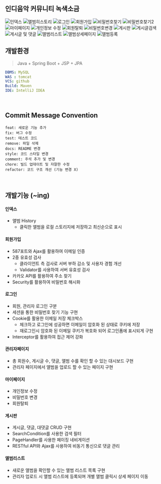 ## 인디음악 커뮤니티 녹색소금  

![인덱스](https://github.com/user-attachments/assets/12930e8a-cbdf-4bd5-a9cb-bad5c30865f7)
![앨범히스토리](https://github.com/user-attachments/assets/2e654d8b-69e9-4b07-abf3-fc4fa931c95d)
![로그인](https://github.com/user-attachments/assets/cec83a96-cf38-43bc-bdc2-2a2e543cbe69)
![회원가입](https://github.com/user-attachments/assets/74fb9831-b8c8-4a6a-b147-add9de481efe)
![비밀번호찾기](https://github.com/user-attachments/assets/396e371f-383a-4d30-86b8-ea41e973f2fc)
![비밀번호찾기2](https://github.com/user-attachments/assets/7c2b372f-90de-41d1-8a68-d831626fec58)
![마이페이지](https://github.com/user-attachments/assets/5934dae1-da1f-4a8e-9dbd-0a1c7ac19cf9)
![개인정보 수정](https://github.com/user-attachments/assets/cbe2c221-86a4-4181-b301-2e5d0b9ae516)
![회원탈퇴](https://github.com/user-attachments/assets/f9e26bd9-27fe-4595-b1b9-6a7f363a6ff4)
![비밀번호변경](https://github.com/user-attachments/assets/f17361b1-14d9-4251-bea2-50e66ced780e)
![게시판](https://github.com/user-attachments/assets/12649633-3658-4f3b-bf98-751b88795f82)
![게시글검색](https://github.com/user-attachments/assets/1f59e8eb-1ff7-44de-849a-d5b180018114)
![게시글 및 댓글](https://github.com/user-attachments/assets/2283f7d9-0212-4bdc-8190-9c31be65f6a4)
![앨범리스트](https://github.com/user-attachments/assets/e806500b-b37e-4baa-a9e0-bdea1f0e13e5)
![앨범상세페이지](https://github.com/user-attachments/assets/d9c63fe2-30cd-4bb1-8f96-832975d5c268)
![앨범등록](https://github.com/user-attachments/assets/6cc8f4a7-a13f-4cae-8eea-5ae64a264bbe)


## 개발환경

> Java + Spring Boot + JSP + JPA

```yaml
DBMS: MySQL
WAS : tomcat
VCS: github
Build: Maven
IDE: IntelliJ IDEA
```
<br>


## Commit Message Convention

```
feat: 새로운 기능 추가
fix: 버그 수정
test: 테스트 코드
remove: 파일 삭제
docs: README 변경
style: 코드 스타일 변경
comment: 주석 추가 및 변경
chore: 빌드 업데이트 및 자잘한 수정
refactor: 코드 구조 개선 (기능 변경 X)

```

<br>


## 개발기능 (~ing)

#### 인덱스
   + 앨범 History
     + 클릭한 앨범을 로컬 스토리지에 저장하고 최신순으로 표시

#### 회원가입
   + 587포트와 Ajax를 활용하여 이메일 인증
   + 2중 유효성 검사
     + 클라이언트 측 검사로 서버 부하 감소 및 사용자 경험 개선
     + Validator를 사용하여 서버 유효성 검사 
   + 카카오 API를 활용하여 주소 찾기
   + Security를 활용하여 비밀번호 해시화

#### 로그인
   + 회원, 관리자 로그인 구분
   + 세션을 통한 비밀번호 찾기 기능 구현
   + Cookie를 활용한 이메일 저장 체크박스
     + 체크하고 로그인에 성공하면 이메일이 암호화 된 상태로 쿠키에 저장
     + 재로그인시 암호화 된 이메일 쿠키가 복호화 되어 로그인폼에 표시되게 구현
   + Interceptor를 활용하여 접근 제어 강화

#### 관리자페이지
   + 총 회원수, 게시글 수, 댓글, 앨범 수를 확인 할 수 있는 대시보드 구현
   + 관리자 페이지에서 앨범을 업로드 할 수 있는 페이지 구현

#### 마이페이지
   + 개인정보 수정
   + 비밀번호 변경
   + 회원탈퇴

#### 게시판
   + 게시글, 댓글, 대댓글 CRUD 구현
   + SearchCondition를 사용한 검색 필터
   + PageHandler를 사용한 페이징 네비게이션
   + RESTful API와 Ajax를 사용하여 비동기 통신으로 댓글 관리

#### 앨범리스트
   + 새로운 앨범을 확인할 수 있는 앨범 리스트 목록 구현
   + 관리자 업로드 시 앨범 리스트에 등록되며 개별 앨범 클릭시 상세 페이지 이동
   
